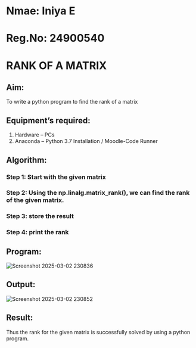 # Nmae: Iniya E
# Reg.No: 24900540
# RANK OF A MATRIX
## Aim:
To write a python program to find the rank of a matrix
## Equipment’s required:
1. 	Hardware – PCs
2. 	Anaconda – Python 3.7 Installation / Moodle-Code Runner
## Algorithm:
### Step 1: Start with the given matrix 
### Step 2: Using the np.linalg.matrix_rank(), we can find the rank of the given matrix.
### Step 3: store the result
### Step 4: print the rank
## Program:
![Screenshot 2025-03-02 230836](https://github.com/user-attachments/assets/441f99aa-2262-4ecc-b539-59e6a22d918f)

## Output:
![Screenshot 2025-03-02 230852](https://github.com/user-attachments/assets/62d2e8b8-f39f-4a3f-b1c8-5b24ddd33266)

## Result:
Thus the rank for the given matrix is successfully solved by  using a python program.

